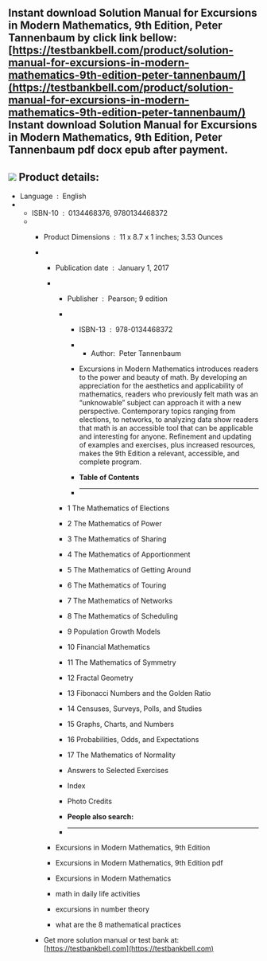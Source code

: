 Instant download **Solution Manual for Excursions in Modern Mathematics, 9th Edition, Peter Tannenbaum** by click link bellow:  
[https://testbankbell.com/product/solution-manual-for-excursions-in-modern-mathematics-9th-edition-peter-tannenbaum/](https://testbankbell.com/product/solution-manual-for-excursions-in-modern-mathematics-9th-edition-peter-tannenbaum/)  
**Instant download Solution Manual for Excursions in Modern Mathematics, 9th Edition, Peter Tannenbaum pdf docx epub after payment.**
-------------------------------------------------------------------------------------------------------------------------------------


![](https://testbankbell.com/wp-content/uploads/2023/05/9780134468372_SolutionManual.jpg)
**Product details:**
--------------------


* Language ‏ : ‎ English
* * ISBN-10 ‏ : ‎ 0134468376, 9780134468372
  * * Product Dimensions ‏ : ‎ 11 x 8.7 x 1 inches; 3.53 Ounces
    * * Publication date ‏ : ‎ January 1, 2017
      * * Publisher ‏ : ‎ Pearson; 9 edition
        * * ISBN-13 ‏ : ‎ 978-0134468372
          * * Author:  Peter Tannenbaum
           
          * Excursions in Modern Mathematics introduces readers to the power and beauty of math. By developing an appreciation for the aesthetics and applicability of mathematics, readers who previously felt math was an “unknowable” subject can approach it with a new perspective. Contemporary topics ranging from elections, to networks, to analyzing data show readers that math is an accessible tool that can be applicable and interesting for anyone. Refinement and updating of examples and exercises, plus increased resources, makes the 9th Edition a relevant, accessible, and complete program.
          * **Table of Contents**
          * ---------------------
         
        * 1 The Mathematics of Elections
        * 2 The Mathematics of Power
        * 3 The Mathematics of Sharing
        * 4 The Mathematics of Apportionment
        * 5 The Mathematics of Getting Around
        * 6 The Mathematics of Touring
        * 7 The Mathematics of Networks
        * 8 The Mathematics of Scheduling
        * 9 Population Growth Models
        * 10 Financial Mathematics
        * 11 The Mathematics of Symmetry
        * 12 Fractal Geometry
        * 13 Fibonacci Numbers and the Golden Ratio
        * 14 Censuses, Surveys, Polls, and Studies
        * 15 Graphs, Charts, and Numbers
        * 16 Probabilities, Odds, and Expectations
        * 17 The Mathematics of Normality
        * Answers to Selected Exercises
        * Index
        * Photo Credits
        * **People also search:**
        * -----------------------
       
      * Excursions in Modern Mathematics, 9th Edition
     
      * Excursions in Modern Mathematics, 9th Edition pdf
     
      * Excursions in Modern Mathematics
     
      * math in daily life activities
     
      * excursions in number theory
     
      * what are the 8 mathematical practices
     
    *  Get more solution manual or test bank at: [https://testbankbell.com](https://testbankbell.com)

